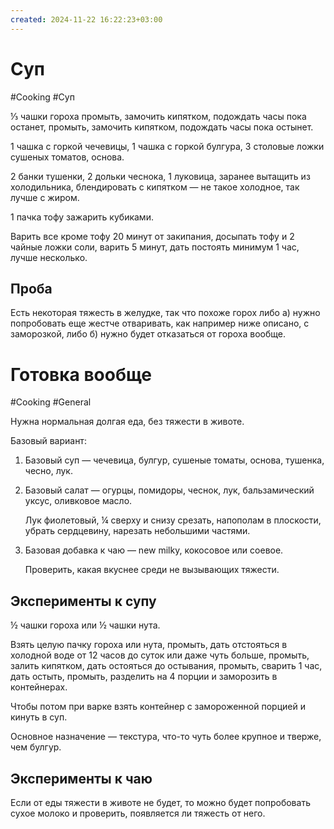 ```yaml
---
created: 2024-11-22 16:22:23+03:00
---
```


# Суп

#Cooking #Суп

⅓ чашки гороха промыть, замочить кипятком, подождать часы пока останет, промыть, замочить кипятком, подождать часы пока остынет.

1 чашка с горкой чечевицы, 1 чашка с горкой булгура, 3 столовые ложки сушеных томатов, основа.

2 банки тушенки, 2 дольки чеснока, 1 луковица, заранее вытащить из холодильника, блендировать с кипятком — не такое холодное, так лучше с жиром.

1 пачка тофу зажарить кубиками.

Варить все кроме тофу 20 минут от закипания, досыпать тофу и 2 чайные ложки соли, варить 5 минут, дать постоять минимум 1 час, лучше несколько.

## Проба

Есть некоторая тяжесть в желудке, так что похоже горох либо а) нужно попробовать еще жестче отваривать, как например ниже описано, с заморозкой, либо б) нужно будет отказаться от гороха вообще.

# Готовка вообще

#Cooking #General

Нужна нормальная долгая еда, без тяжести в животе.

Базовый вариант:

1. Базовый суп — чечевица, булгур, сушеные томаты, основа, тушенка, чесно, лук.

2. Базовый салат — огурцы, помидоры, чеснок, лук, бальзамический уксус, оливковое масло.
    
    Лук фиолетовый, ¼ сверху и снизу срезать, напополам в плоскости, убрать сердцевину, нарезать небольшими частями.
    
3. Базовая добавка к чаю — new milky, кокосовое или соевое.
    
    Проверить, какая вкуснее среди не вызывающих тяжести.

## Эксперименты к супу

½ чашки гороха или ½ чашки нута.

Взять целую пачку гороха или нута, промыть, дать отстояться в холодной воде от 12 часов до суток или даже чуть больше, промыть, залить кипятком, дать остояться до остывания, промыть, сварить 1 час, дать остыть, промыть, разделить на 4 порции и заморозить в контейнерах.

Чтобы потом при варке взять контейнер с замороженной порцией и кинуть в суп.

Основное назначение — текстура, что-то чуть более крупное и тверже, чем булгур.

## Эксперименты к чаю

Если от еды тяжести в животе не будет, то можно будет попробовать сухое молоко и проверить, появляется ли тяжесть от него.